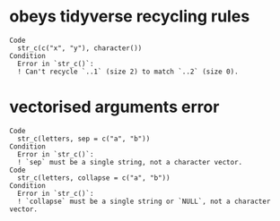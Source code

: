 # obeys tidyverse recycling rules

    Code
      str_c(c("x", "y"), character())
    Condition
      Error in `str_c()`:
      ! Can't recycle `..1` (size 2) to match `..2` (size 0).

# vectorised arguments error

    Code
      str_c(letters, sep = c("a", "b"))
    Condition
      Error in `str_c()`:
      ! `sep` must be a single string, not a character vector.
    Code
      str_c(letters, collapse = c("a", "b"))
    Condition
      Error in `str_c()`:
      ! `collapse` must be a single string or `NULL`, not a character vector.

